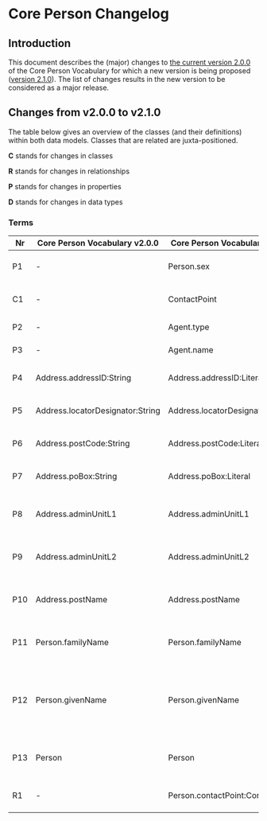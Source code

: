 # Core Person Changelog

## Introduction

This document describes the (major) changes to [the current version 2.0.0](https://github.com/SEMICeu/Core-Person-Vocabulary/tree/master/releases/2.00) of the Core Person Vocabulary for which a new version is being proposed ([version 2.1.0](https://semiceu.github.io/Core-Person-Vocabulary/releases/2.1.0/)). The list of changes results in the new version to be considered as a major release.

## Changes from  v2.0.0 to v2.1.0
The table below gives an overview of the classes (and their definitions) within both data models. Classes that are related are juxta-positioned.

**C** stands for changes in classes

**R** stands for changes in relationships

**P** stands for changes in properties

**D** stands for changes in data types

### Terms

| Nr  | Core Person Vocabulary v2.0.0    | Core Person Vocabulary v2.1.0     | Rationale                                                  | GitHub/Change                                                            |
| --- | -------------------------------- | --------------------------------- | ---------------------------------------------------------- | ------------------------------------------------------------------------ |
| P1  | \-                               | Person.sex                        | differentiate gender and sex                               | [#38](https://github.com/SEMICeu/Core-Person-Vocabulary/issues/38)       |
| C1  | \-                               | ContactPoint                      | add contact information to a person                        | [#36](https://github.com/SEMICeu/Core-Person-Vocabulary/issues/36)       |
| P2  | \-                               | Agent.type                        | Comply with ADMS                                           |                                                                          |
| P3  | \-                               | Agent.name                        | Comply with ADMS                                           |                                                                          |
| P4  | Address.addressID:String         | Address.addressID:Literal         | Comply with Core Location                                  | [CLV #24](https://github.com/SEMICeu/Core-Location-Vocabulary/issues/24) |
| P5  | Address.locatorDesignator:String | Address.locatorDesignator:Literal | Comply with Core Location                                  | [CLV #24](https://github.com/SEMICeu/Core-Location-Vocabulary/issues/24) |
| P6  | Address.postCode:String          | Address.postCode:Literal          | Comply with Core Location                                  | [CLV #24](https://github.com/SEMICeu/Core-Location-Vocabulary/issues/24) |
| P7  | Address.poBox:String             | Address.poBox:Literal             | Comply with Core Location                                  | [CLV #24](https://github.com/SEMICeu/Core-Location-Vocabulary/issues/24) |
| P8  | Address.adminUnitL1              | Address.adminUnitL1               | Removed round brackets in the label                        | [CLV #23](https://github.com/SEMICeu/Core-Location-Vocabulary/issues/23) |
| P9  | Address.adminUnitL2              | Address.adminUnitL2               | Removed round brackets in the label                        | [CLV #23](https://github.com/SEMICeu/Core-Location-Vocabulary/issues/23) |
| P10 | Address.postName                 | Address.postName                  | Removed round brackets in the label                        | [CLV #23](https://github.com/SEMICeu/Core-Location-Vocabulary/issues/23) |
| P11 | Person.familyName                | Person.familyName                 | Removed round brackets in the label                        | [CLV #23](https://github.com/SEMICeu/Core-Location-Vocabulary/issues/23) |
| P12 | Person.givenName                 | Person.givenName                  | Removed round brackets in the label and adapted usage note | [CLV #23](https://github.com/SEMICeu/Core-Location-Vocabulary/issues/23) |
| P13 | Person                           | Person                            | Usage note adapted to the current model                    |                                                                          |
| R1  | \-                               | Person.contactPoint:ContactPoint  | add contact information to a person                        | [#36](https://github.com/SEMICeu/Core-Person-Vocabulary/issues/36)       |

